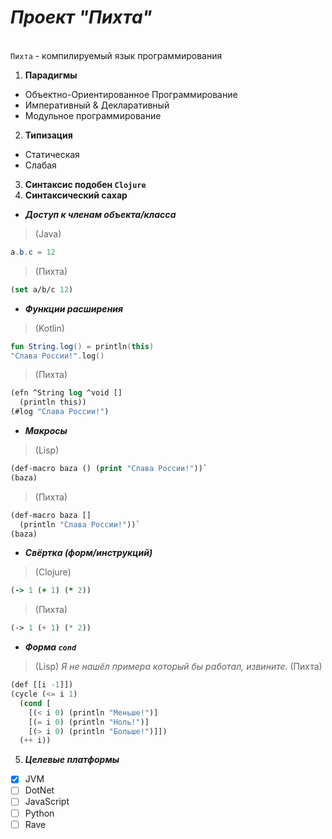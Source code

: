 *<h1>Проект "Пихта"</h1>*<br>
`Пихта` - компилируемый язык программирования
1. **Парадигмы**
- Объектно-Ориентированное Программирование
- Императивный & Декларативный
- Модульное программирование
2. **Типизация**
- Статическая
- Слабая
3. **Синтаксис подобен `Clojure`**
4. **Синтаксический сахар**
- ***Доступ к членам объекта/класса***

> (Java)
```java
a.b.c = 12
```
> (Пихта)
```lisp
(set a/b/c 12)
``` 

- ***Функции расширения***

> (Kotlin)
```kotlin
fun String.log() = println(this)
"Слава России!".log()
```
> (Пихта)
```lisp
(efn ^String log ^void []
  (println this))
(#log "Слава России!")
```

- ***Макросы***

> (Lisp)
```lisp
(def-macro baza () (print "Слава России!"))`
(baza)
```
> (Пихта)
```lisp
(def-macro baza []
  (println "Слава России!"))`
(baza)
```

- ***Свёртка (*форм*/*инструкций*)***

> (Clojure)
```clojure
(-> 1 (+ 1) (* 2))
```
> (Пихта)
```lisp
(-> 1 (+ 1) (* 2))
```

- ***Форма `cond`***
> (Lisp)
> *Я не нашёл примера который бы работал, извините.*
> (Пихта)
```lisp
(def [[i -1]])
(cycle (<= i 1)
  (cond [
    [(< i 0) (println "Меньше!")]
    [(= i 0) (println "Ноль!")]
    [(> i 0) (println "Больше!")]])
  (++ i))
```
5. ***Целевые платформы***
- [x] JVM
- [ ] DotNet
- [ ] JavaScript
- [ ] Python
- [ ] Rave